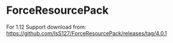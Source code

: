 # ForceResourcePack
For 1.12 Support download from: https://github.com/IsS127/ForceResourcePack/releases/tag/4.0.1
